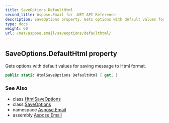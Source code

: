 ```yaml
---
title: SaveOptions.DefaultHtml
second_title: Aspose.Email for .NET API Reference
description: SaveOptions property. Gets options with default values for saving message to Html format
type: docs
weight: 60
url: /net/aspose.email/saveoptions/defaulthtml/
---
```

## SaveOptions.DefaultHtml property

Gets options with default values for saving message to Html format.

```csharp
public static HtmlSaveOptions DefaultHtml { get; }
```

### See Also

* class [HtmlSaveOptions](../../htmlsaveoptions/)
* class [SaveOptions](../)
* namespace [Aspose.Email](../../saveoptions/)
* assembly [Aspose.Email](../../../)


